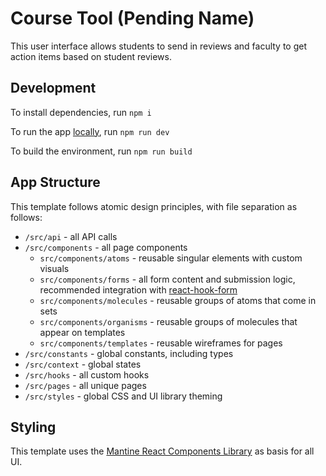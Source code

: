# Course Tool (Pending Name)

This user interface allows students to send in reviews and faculty to get action items based on student reviews.

## Development

To install dependencies, run
`npm i`

To run the app [locally](http://localhost:5173/), run
`npm run dev`

To build the environment, run
`npm run build`

## App Structure

This template follows atomic design principles, with file separation as follows:

- `/src/api` - all API calls
- `/src/components` - all page components
  - `src/components/atoms` - reusable singular elements with custom visuals
  - `src/components/forms` - all form content and submission logic, recommended integration with [react-hook-form](https://www.react-hook-form.com/)
  - `src/components/molecules` - reusable groups of atoms that come in sets
  - `src/components/organisms` - reusable groups of molecules that appear on templates
  - `src/components/templates` - reusable wireframes for pages
- `/src/constants` - global constants, including types
- `/src/context` - global states
- `/src/hooks` - all custom hooks
- `/src/pages` - all unique pages
- `/src/styles` - global CSS and UI library theming

## Styling

This template uses the [Mantine React Components Library](https://mantine.dev/) as basis for all UI.
